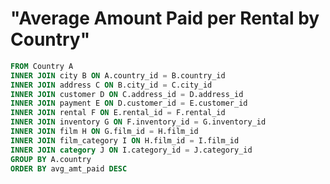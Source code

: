 # "Average Amount Paid per Rental by Country"

``` SQL SELECT DISTINCT A.country, avg(E.amount) AS avg_amt_paid
FROM Country A
INNER JOIN city B ON A.country_id = B.country_id
INNER JOIN address C ON B.city_id = C.city_id
INNER JOIN customer D ON C.address_id = D.address_id
INNER JOIN payment E ON D.customer_id = E.customer_id
INNER JOIN rental F ON E.rental_id = F.rental_id
INNER JOIN inventory G ON F.inventory_id = G.inventory_id
INNER JOIN film H ON G.film_id = H.film_id
INNER JOIN film_category I ON H.film_id = I.film_id
INNER JOIN category J ON I.category_id = J.category_id
GROUP BY A.country
ORDER BY avg_amt_paid DESC
```